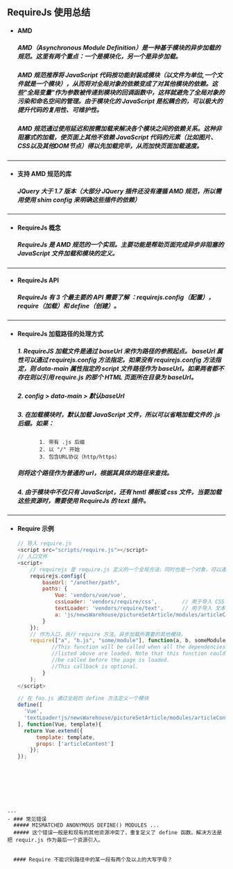 ## RequireJs 使用总结

- #### AMD
  ##### AMD（Asynchronous Module Definition）是一种基于模块的异步加载的规范。这里有两个重点：一个是模块化，另一个是异步加载。

  ##### AMD 规范推荐将 JavaScript 代码按功能封装成模块（以文件为单位,一个文件就是一个模块），从而将对全局对象的依赖变成了对其他模块的依赖。这些"全局变量"作为参数被传递到模块的回调函数中，这样就避免了全局对象的污染和命名空间的管理。由于模块化的 JavaScript 是松耦合的，可以极大的提升代码的复用性、可维护性。

  ##### AMD 规范通过使用延迟和按需加载来解决各个模块之间的依赖关系。这种非阻塞式的加载，使页面上其他不依赖 JavaScript 代码的元素（比如图片、CSS以及其他DOM节点）得以先加载完毕，从而加快页面加载速度。



---
- #### 支持 AMD 规范的库
  ##### JQuery 大于 1.7 版本（大部分 JQuery 插件还没有遵循 AMD 规范，所以需用使用 shim config 来明确这些插件的依赖）



---
- #### RequireJs 概念
  ##### RequireJs 是 AMD 规范的一个实现。主要功能是帮助页面完成异步非阻塞的 JavaScript 文件加载和模块的定义。



---
- #### RequireJs API
  ##### RequireJs 有 3 个最主要的 API 需要了解 ：requirejs.config（配置）， require（加载）和 define（创建）。



---
- #### RequireJs 加载路径的处理方式
  ##### 1. RequireJS 加载文件是通过 baseUrl 来作为路径的参照起点。 baseUrl 属性可以通过 requirejs.config 方法指定。如果没有 requirejs.config 方法指定，则 data-main 属性指定的 script 文件路径作为 baseUrl。如果两者都不存在则以引用 require.js 的那个 HTML 页面所在目录为 baseUrl。
  ##### 2. config > data-main > 默认baseUrl


  ##### 3. 在加载模块时，默认加载 JavaScript 文件，所以可以省略加载文件的 .js 后缀。如果：
             1. 带有 .js 后缀
             2. 以 "/" 开始
             3. 包含URL协议（http/https）
  ##### 则将这个路径作为普通的 url，根据其具体的路径来查找。


  ##### 4. 由于模块中不仅只有 JavaScript，还有 hmtl 模板或 css 文件，当要加载这些资源时，需要使用 RequireJs 的 text 插件。



---
- #### Require 示例
  ```JavaScript
  // 导入 require.js
  <script src="scripts/require.js"></script>
  // 入口文件
  <script>
      // requirejs 是 require.js 定义的一个全局方法，同时也是一个对象，可以通过其有用的 config 方法进行定义
      requirejs.config({
          baseUrl: "/another/path",
          paths: {
              Vue: 'vendors/vue/vue',
              cssLoader: 'vendors/require/css',        // 用于导入 CSS 文件
              textLoader: 'vendors/require/text',      // 用于导入 文本 文件
              a: 'js/newsWarehouse/pictureSetArticle/modules/articleContent'
          }
      });
      // 作为入口，执行 require 方法，异步加载所需要的其他模块。
      require(["a", "b.js", "some/module"], function(a, b, someModule) {
             //This function will be called when all the dependencies
             //listed above are loaded. Note that this function could
             //be called before the page is loaded.
             //This callback is optional.
          }
      );
  </script>

  // 在 foo.js 通过全局的 define 方法定义一个模块
  define([
    'Vue',
    'textLoader!js/newsWarehouse/pictureSetArticle/modules/articleContent.tpl'
  ], function(Vue, template){
    return Vue.extend({
        template: template,
        props: ['articleContent']
      });
  });
```







---
- ### 常见错误
  ##### MISMATCHED ANONYMOUS DEFINE() MODULES ...
  ##### 这个错误一般是和现有的其他资源冲突了，重复定义了 define 函数。解决方法是把 requir.js 作为最后一个资源引入。


  #### Require 不能识别路径中的某一段有两个及以上的大写字母？
